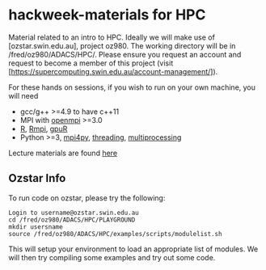 # hackweek-materials for HPC

Material related to an intro to HPC. Ideally we will make use of [ozstar.swin.edu.au], project oz980. The working directory will be in /fred/oz980/ADACS/HPC/. Please ensure you request an account and request to become a member of this project (visit [https://supercomputing.swin.edu.au/account-management/]). 

For these hands on sessions, if you wish to run on your own machine, you will need
- gcc/g++ >=4.9 to have c++11
- MPI with [openmpi](https://www.open-mpi.org/) >=3.0
- [R](https://cran.r-project.org/), [Rmpi](https://wiki.rc.usf.edu/index.php/R_and_Rmpi), [gpuR](https://cran.r-project.org/web/packages/gpuR/vignettes/gpuR.pdf)
- Python >=3, [mpi4py](https://mpi4py.readthedocs.io/en/stable/), [threading](https://docs.python.org/3/library/threading.html), [multiprocessing](https://docs.python.org/3/library/multiprocessing.html?highlight=multiprocessing#module-multiprocessing)

Lecture materials are found [here](https://docs.google.com/presentation/d/1ms1-31meztR6hQSq6c8DsOJd33bUvOoN7sqdRgLH_ag/edit?usp=sharing)

## Ozstar Info

To run code on ozstar, please try the following:
```
Login to username@ozstar.swin.edu.au
cd /fred/oz980/ADACS/HPC/PLAYGROUND
mkdir usersname
source /fred/oz980/ADACS/HPC/examples/scripts/modulelist.sh
```

This will setup your environment to load an appropriate list of modules. We will then try compiling some examples and try out some code. 
